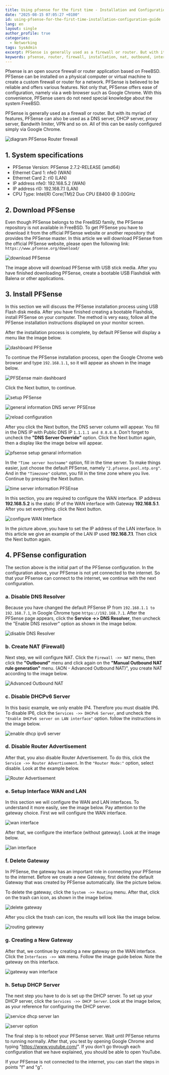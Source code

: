 ```yaml
---
title: Using pfsense for the first time - Installation and Configuration Guide
date: "2025-08-15 07:05:27 +0100"
id: using-pfsense-for-the-first-time-installation-configuration-guide
lang: en
layout: single
author_profile: true
categories:
  - Networking
tags: SysAdmin
excerpt: PFSense is generally used as a firewall or router. But with its myriad of features, PFSense can also be used as a DNS server, DHCP server, proxy server, Bandwith limiter, VPN and so on. All of this can be easily configured simply via Google Chrome.
keywords: pfsense, router, firewall, installation, nat, outbound, interface, freebsd, wan, lan
---
```


Pfsense is an open source firewall or router application based on FreeBSD. PFSense can be installed on a physical computer or virtual machine to create a custom firewall or router for a network. PFSense is believed to be reliable and offers various features. Not only that, PFSense offers ease of configuration, namely via a web browser such as Google Chrome. With this convenience, PFSense users do not need special knowledge about the system
FreeBSD.

PFSense is generally used as a firewall or router. But with its myriad of features, PFSense can also be used as a DNS server, DHCP server, proxy server, Bandwith limiter, VPN and so on. All of this can be easily configured simply via Google Chrome.


![diagram PFSense Router firewall](https://raw.githubusercontent.com/unixwinbsd/unixbsdshell.github.io/refs/heads/main/images/diagram-pfsense-router-firewall.jpg)



## 1. System specifications

- PFSense Version: PFSense 2.7.2-RELEASE (amd64)
- Ethernet Card 1: nfe0 (WAN)
- Ethernet Card 2: rl0 (LAN)
- IP address nfe0: 192.168.5.2 (WAN)
- IP address rl0: 192.168.7.1 (LAN)
- CPU Type: Intel(R) Core(TM)2 Duo CPU E8400 @ 3.00GHz


## 2. Download PFSense

Even though PFSense belongs to the FreeBSD family, the PFSense repository is not available in FreeBSD. To get PFSense you have to download it from the official PFSense website or another repository that provides the PFSense master. In this article we will download PFSense from the official PFSense website, please open the following link:
`https://www.pfsense.org/download/`

![download PFSense](https://raw.githubusercontent.com/unixwinbsd/unixbsdshell.github.io/refs/heads/main/images/download-pfsense.jpg)


The image above will download PFSense with USB stick media. After you have finished downloading PFSense, create a bootable USB Flashdisk with Balena or other applications.


## 3. Install PFSense

In this section we will discuss the PFSense installation process using USB Flash disk media. After you have finished creating a bootable Flashdisk, install PFSense on your computer. The method is very easy, follow all the PFSense installation instructions displayed on your monitor screen.

After the installation process is complete, by default PFSense will display a menu like the image below.

![dashboard PFSense](https://gitlab.com/unixbsdshell/unixbsdshell.gitlab.io/-/raw/main/images/enable-interface-in-pfsense.jpg)



To continue the PFSense installation process, open the Google Chrome web browser and type `192.168.1.1`, so it will appear as shown in the image below.

![PFSEense main dashboard](https://gitlab.com/unixbsdshell/unixbsdshell.gitlab.io/-/raw/main/images/pfsense-setup.png)


Click the Next button, to continue.


![setup PFSense](https://gitlab.com/unixbsdshell/unixbsdshell.gitlab.io/-/raw/main/images/menu-wizard-pfsense.jpg)


![general information DNS server PFSEnse](http://45.83.122.181:8080/sept-05/set-adminweb-gui-password.png)


![reload configuration](https://gitlab.com/unixbsdshell/unixbsdshell.gitlab.io/-/raw/main/images/reload-configuration.png)


After you click the Next button, the DNS server column will appear. You fill in the DNS IP with Public DNS IP `1.1.1.1 and 8.8.8.8`. Don't forget to uncheck the **"DNS Server Override"** option. Click the Next button again, then a display like the image below will appear.


![pfsense setup genaral information](https://raw.githubusercontent.com/unixwinbsd/unixbsdshell.github.io/refs/heads/main/images/pfsense-setup-general-information.jpg)


In the `"Time server hostname"` option, fill in the time server. To make things easier, just choose the default PFSense, namely `"2.pfsense.pool.ntp.org"`. And in the `"Timezone"` column, you fill in the time zone where you live. Continue by pressing the Next button.


![time server information PFSEnse](https://gitlab.com/unixbsdshell/unixbsdshell.gitlab.io/-/raw/main/images/pfsense-time-server-configuration.png)


In this section, you are required to configure the WAN interface. IP address **192.168.5.2** is the static IP of the WAN interface with Gateway **192.168.5.1**. After you set everything. click the Next button.

![configure WAN Interface](https://raw.githubusercontent.com/unixwinbsd/unixbsdshell.github.io/refs/heads/main/images/wan-configuration.jpg)

In the picture above, you have to set the IP address of the LAN interface. In this article we give an example of the LAN IP used **192.168.7.1**. Then click the Next button again.


## 4. PFSense configuration

The section above is the initial part of the PFSense configuration. In the configuration above, your PFSense is not yet connected to the internet. So that your PFsense can connect to the internet, we continue with the next configuration.

### a. Disable DNS Resolver

Because you have changed the default PFSense IP from `192.168.1.1 to 192.168.7.1`, in Google Chrome type `https://192.168.7.1`. After the PFSense page appears, click the **Service ->> DNS Resolver**, then uncheck the "Enable DNS resolver" option as shown in the image below.

![disable DNS Resolver](https://raw.githubusercontent.com/unixwinbsd/unixbsdshell.github.io/refs/heads/main/images/enable-dns-resolver.png)


### b. Create NAT (Firewall)

Next step, we will configure NAT. Click the `Firewall ->> NAT` menu, then click the **"Outbound"** menu and click again on the **"Manual Outbound NAT rule generation"** menu. (AON - Advanced Outbound NAT)", you create NAT according to the image below.

![Advanced Outbound NAT](https://gitlab.com/unixbsdshell/unixbsdshell.gitlab.io/-/raw/main/images/create-firewall-outbound.jpg)


### c. Disable DHCPv6 Server

In this basic example, we only enable IP4. Therefore you must disable IP6. To disable IP6, click the `Services ->> DHCPv6 Server`, and uncheck the `"Enable DHCPv6 server on LAN interface"` option. follow the instructions in the image below.


![enable dhcp ipv6 server](https://raw.githubusercontent.com/unixwinbsd/unixbsdshell.github.io/refs/heads/main/images/configuration-lan-dhcpv6-server.jpg)


### d. Disable Router Advertisement

After that, you also disable Router Advertisement. To do this, click the `Service ->> Router Advertisement`. In the `"Router Mode:"` option, select disable. Look at the example below.

![Router Advertisement](https://gitlab.com/unixbsdshell/unixbsdshell.gitlab.io/-/raw/main/images/router-advertisement.jpg)


### e. Setup Interface WAN and LAN

In this section we will configure the WAN and LAN interfaces. To understand it more easily, see the image below. Pay attention to the gateway choice. First we will configure the WAN interface.

![wan interface](https://raw.githubusercontent.com/unixwinbsd/unixbsdshell.github.io/refs/heads/main/images/wan-interfaces.jpg)


After that, we configure the interface (without gateway). Look at the image below.

![lan interface](https://gitlab.com/unixbsdshell/unixbsdshell.gitlab.io/-/raw/main/images/lan-rl0.jpg)


### f. Delete Gateway

In PFSense, the gateway has an important role in connecting your PFSense to the internet. Before we create a new Gateway, first delete the default Gateway that was created by PFSense automatically. like the picture below.

To delete the gateway, click the `System ->> Routing` menu. After that, click on the trash can icon, as shown in the image below.

![delete gateway](https://raw.githubusercontent.com/unixwinbsd/unixbsdshell.github.io/refs/heads/main/images/routing-gateway.jpg)


After you click the trash can icon, the results will look like the image below.

![routing gateway](https://gitlab.com/unixbsdshell/unixbsdshell.gitlab.io/-/raw/main/images/make-gateway.png)


### g. Creating a New Gateway

After that, we continue by creating a new gateway on the WAN interface. Click the `Interfaces ->> WAN` menu. Follow the image guide below. Note the gateway on this interface.

![gateway wan interface](https://raw.githubusercontent.com/unixwinbsd/unixbsdshell.github.io/refs/heads/main/images/create-new-gateway.jpg)


### h. Setup DHCP Server

The next step you have to do is set up the DHCP server. To set up your DHCP server, click the `Services ->> DHCP Server`. Look at the image below, as your reference for configuring the DHCP server.

![service dhcp server lan](https://gitlab.com/unixbsdshell/unixbsdshell.gitlab.io/-/raw/main/images/enable-dhcpserver-pfsense.jpg)


![server option](https://raw.githubusercontent.com/unixwinbsd/unixbsdshell.github.io/refs/heads/main/images/enable-dhcpserver-pfsense2.jpg)


The final step is to reboot your PFSense server. Wait until PFSense returns to running normally. After that, you test by opening Google Chrome and typing "https://www.youtube.com/". If you don't go through each configuration that we have explained, you should be able to open YouTube.

If your PFSense is not connected to the internet, you can start the steps in points "f" and "g".
